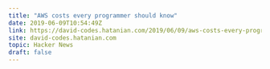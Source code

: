 ```yaml
---
title: "AWS costs every programmer should know"
date: 2019-06-09T10:54:49Z
link: https://david-codes.hatanian.com/2019/06/09/aws-costs-every-programmer-should-now.html?utm_medium=RSS&utm_source=hune
site: david-codes.hatanian.com
topic: Hacker News
draft: false
---
```

